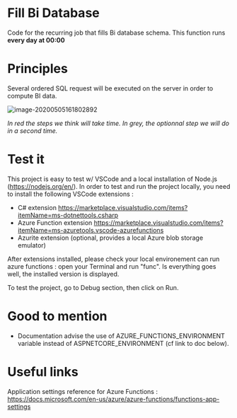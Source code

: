 # Fill Bi Database
Code for the recurring job that fills Bi database schema.
This function runs **every day at 00:00**

# Principles
Several ordered SQL request will be executed on the server in order to compute BI data.

![image-20200505161802892](/_images/image-20200505161802892.png)

*In red the steps we think will take time. In grey, the optionnal step we will do in a second time.*



# Test it

This project is easy to test w/ VSCode and a local installation of Node.js (https://nodejs.org/en/).
In order to test and run the project locally, you need to install the following VSCode extensions : 
* C# extension https://marketplace.visualstudio.com/items?itemName=ms-dotnettools.csharp
* Azure Function extension https://marketplace.visualstudio.com/items?itemName=ms-azuretools.vscode-azurefunctions
* Azurite extension (optional, provides a local Azure blob storage emulator)

After extensions installed, please check your local environement can run azure functions : open your Terminal and run "func". Is everything goes well,
the installed version is displayed.

To test the project, go to Debug section, then click on Run.

# Good to mention
* Documentation advise the use of AZURE_FUNCTIONS_ENVIRONMENT variable instead of ASPNETCORE_ENVIRONMENT (cf link to doc below).

# Useful links
Application settings reference for Azure Functions : https://docs.microsoft.com/en-us/azure/azure-functions/functions-app-settings 